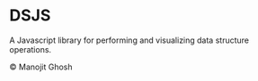 DSJS
====

A Javascript library for performing and visualizing data structure operations.

© Manojit Ghosh
